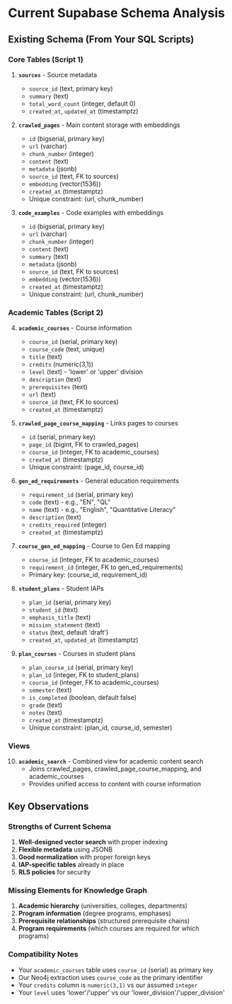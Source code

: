# Current Supabase Schema Analysis

## Existing Schema (From Your SQL Scripts)

### Core Tables (Script 1)
1. **`sources`** - Source metadata
   - `source_id` (text, primary key)
   - `summary` (text)
   - `total_word_count` (integer, default 0)
   - `created_at`, `updated_at` (timestamptz)

2. **`crawled_pages`** - Main content storage with embeddings
   - `id` (bigserial, primary key)
   - `url` (varchar)
   - `chunk_number` (integer)
   - `content` (text)
   - `metadata` (jsonb)
   - `source_id` (text, FK to sources)
   - `embedding` (vector(1536))
   - `created_at` (timestamptz)
   - Unique constraint: (url, chunk_number)

3. **`code_examples`** - Code examples with embeddings
   - `id` (bigserial, primary key)
   - `url` (varchar)
   - `chunk_number` (integer)
   - `content` (text)
   - `summary` (text)
   - `metadata` (jsonb)
   - `source_id` (text, FK to sources)
   - `embedding` (vector(1536))
   - `created_at` (timestamptz)
   - Unique constraint: (url, chunk_number)

### Academic Tables (Script 2)
4. **`academic_courses`** - Course information
   - `course_id` (serial, primary key)
   - `course_code` (text, unique)
   - `title` (text)
   - `credits` (numeric(3,1))
   - `level` (text) - 'lower' or 'upper' division
   - `description` (text)
   - `prerequisites` (text)
   - `url` (text)
   - `source_id` (text, FK to sources)
   - `created_at` (timestamptz)

5. **`crawled_page_course_mapping`** - Links pages to courses
   - `id` (serial, primary key)
   - `page_id` (bigint, FK to crawled_pages)
   - `course_id` (integer, FK to academic_courses)
   - `created_at` (timestamptz)
   - Unique constraint: (page_id, course_id)

6. **`gen_ed_requirements`** - General education requirements
   - `requirement_id` (serial, primary key)
   - `code` (text) - e.g., "EN", "QL"
   - `name` (text) - e.g., "English", "Quantitative Literacy"
   - `description` (text)
   - `credits_required` (integer)
   - `created_at` (timestamptz)

7. **`course_gen_ed_mapping`** - Course to Gen Ed mapping
   - `course_id` (integer, FK to academic_courses)
   - `requirement_id` (integer, FK to gen_ed_requirements)
   - Primary key: (course_id, requirement_id)

8. **`student_plans`** - Student IAPs
   - `plan_id` (serial, primary key)
   - `student_id` (text)
   - `emphasis_title` (text)
   - `mission_statement` (text)
   - `status` (text, default 'draft')
   - `created_at`, `updated_at` (timestamptz)

9. **`plan_courses`** - Courses in student plans
   - `plan_course_id` (serial, primary key)
   - `plan_id` (integer, FK to student_plans)
   - `course_id` (integer, FK to academic_courses)
   - `semester` (text)
   - `is_completed` (boolean, default false)
   - `grade` (text)
   - `notes` (text)
   - `created_at` (timestamptz)
   - Unique constraint: (plan_id, course_id, semester)

### Views
10. **`academic_search`** - Combined view for academic content search
    - Joins crawled_pages, crawled_page_course_mapping, and academic_courses
    - Provides unified access to content with course information

## Key Observations

### Strengths of Current Schema
1. **Well-designed vector search** with proper indexing
2. **Flexible metadata** using JSONB
3. **Good normalization** with proper foreign keys
4. **IAP-specific tables** already in place
5. **RLS policies** for security

### Missing Elements for Knowledge Graph
1. **Academic hierarchy** (universities, colleges, departments)
2. **Program information** (degree programs, emphases)
3. **Prerequisite relationships** (structured prerequisite chains)
4. **Program requirements** (which courses are required for which programs)

### Compatibility Notes
- Your `academic_courses` table uses `course_id` (serial) as primary key
- Our Neo4j extraction uses `course_code` as the primary identifier
- Your `credits` column is `numeric(3,1)` vs our assumed `integer`
- Your `level` uses 'lower'/'upper' vs our 'lower_division'/'upper_division'
